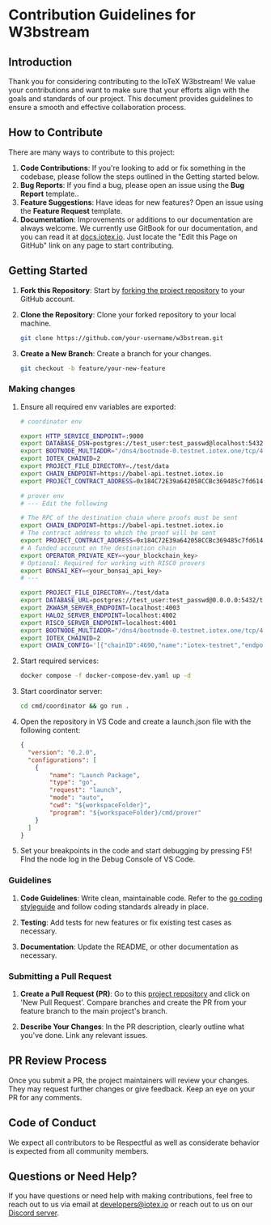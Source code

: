 # Contribution Guidelines for W3bstream

## Introduction

Thank you for considering contributing to the IoTeX W3bstream! We value your contributions and want to make sure that your efforts align with the goals and standards of our project. This document provides guidelines to ensure a smooth and effective collaboration process.

## How to Contribute

There are many ways to contribute to this project:

1. **Code Contributions**: If you're looking to add or fix something in the codebase, please follow the steps outlined in the Getting started below.
2. **Bug Reports**: If you find a bug, please open an issue using the **Bug Report** template..
3. **Feature Suggestions**: Have ideas for new features? Open an issue using the **Feature Request** template.
4. **Documentation**: Improvements or additions to our documentation are always welcome. We currently use GitBook for our documentation, and you can read it at [docs.iotex.io](https://docs.iotex.io). Just locate the "Edit this Page on GitHub" link on any page to start contributing.

## Getting Started

1. **Fork this Repository**: Start by [forking the project repository](https://github.com/iotexproject/w3bstream/fork) to your GitHub account.

2. **Clone the Repository**: Clone your forked repository to your local machine.

    ```bash
    git clone https://github.com/your-username/w3bstream.git
    ```

3. **Create a New Branch**: Create a branch for your changes.

    ```bash
    git checkout -b feature/your-new-feature
    ```

### Making changes

1. Ensure all required env variables are exported:
    ```bash
    # coordinator env

    export HTTP_SERVICE_ENDPOINT=:9000
    export DATABASE_DSN=postgres://test_user:test_passwd@localhost:5432/test?sslmode=disable
    export BOOTNODE_MULTIADDR="/dns4/bootnode-0.testnet.iotex.one/tcp/4689/ipfs/12D3KooWFnaTYuLo8Mkbm3wzaWHtUuaxBRe24Uiopu15Wr5EhD3o"
    export IOTEX_CHAINID=2
    export PROJECT_FILE_DIRECTORY=./test/data
    export CHAIN_ENDPOINT=https://babel-api.testnet.iotex.io
    export PROJECT_CONTRACT_ADDRESS=0x184C72E39a642058CCBc369485c7fd614B40a03d
    ```

    ```bash
    # prover env
    # --- Edit the following

    # The RPC of the destination chain where proofs must be sent
    export CHAIN_ENDPOINT=https://babel-api.testnet.iotex.io
    # The contract address to which the proof will be sent
    export PROJECT_CONTRACT_ADDRESS=0x184C72E39a642058CCBc369485c7fd614B40a03d
    # A funded account on the destination chain 
    export OPERATOR_PRIVATE_KEY=<your_blockchain_key>
    # Optional: Required for working with RISC0 provers
    export BONSAI_KEY=<your_bonsai_api_key>
    # ---
    
    export PROJECT_FILE_DIRECTORY=./test/data
    export DATABASE_URL=postgres://test_user:test_passwd@0.0.0.0:5432/test?sslmode=disable
    export ZKWASM_SERVER_ENDPOINT=localhost:4003
    export HALO2_SERVER_ENDPOINT=localhost:4002
    export RISC0_SERVER_ENDPOINT=localhost:4001
    export BOOTNODE_MULTIADDR="/dns4/bootnode-0.testnet.iotex.one/tcp/4689/ipfs/12D3KooWFnaTYuLo8Mkbm3wzaWHtUuaxBRe24Uiopu15Wr5EhD3o"
    export IOTEX_CHAINID=2
    export CHAIN_CONFIG='[{"chainID":4690,"name":"iotex-testnet","endpoint":"https://babel-api.testnet.iotex.io"},{"name":"solana-testnet","endpoint":"https://api.testnet.solana.com"}]'
    ```

3. Start required services:
    
    ```bash
    docker compose -f docker-compose-dev.yaml up -d
    ```

4. Start coordinator server:
    
    ```bash
    cd cmd/coordinator && go run .
    ```

5. Open the repository in VS Code and create a launch.json file with the following content:

    ```json
    {
      "version": "0.2.0",
      "configurations": [
        {
            "name": "Launch Package",
            "type": "go",
            "request": "launch",
            "mode": "auto",
            "cwd": "${workspaceFolder}",
            "program": "${workspaceFolder}/cmd/prover"
        }
      ]
    }
    ```

6. Set your breakpoints in the code and start debugging by pressing F5! FInd the node log in the Debug Console of VS Code. 

### Guidelines

1. **Code Guidelines**: Write clean, maintainable code. Refer to the [go coding styleguide](https://google.github.io/styleguide/go/) and follow coding standards already in place.

2. **Testing**: Add tests for new features or fix existing test cases as necessary.

3. **Documentation**: Update the README, or other documentation as necessary.

### Submitting a Pull Request

1. **Create a Pull Request (PR)**: Go to this [project repository](https://github.com/iotexproject/w3bstream) and click on 'New Pull Request'. Compare branches and create the PR from your feature branch to the main project's branch.

2. **Describe Your Changes**: In the PR description, clearly outline what you've done. Link any relevant issues.

## PR Review Process

Once you submit a PR, the project maintainers will review your changes. They may request further changes or give feedback. Keep an eye on your PR for any comments.

## Code of Conduct

We expect all contributors to be Respectful as well as considerate behavior is expected from all community members.

## Questions or Need Help?

If you have questions or need help with making contributions, feel free to reach out to us via email at <developers@iotex.io> or reach out to us on our [Discord server](https://iotex.io/devdiscord).
